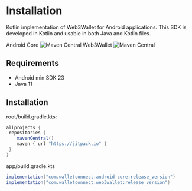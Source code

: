 # Installation

Kotlin implementation of Web3Wallet for Android applications. This SDK is developed in Kotlin and usable in both Java and Kotlin files.


Android Core ![Maven Central](https://img.shields.io/maven-central/v/com.walletconnect/android-core)
Web3Wallet ![Maven Central](https://img.shields.io/maven-central/v/com.walletconnect/web3wallet)

## Requirements

* Android min SDK 23
* Java 11

## Installation
root/build.gradle.kts:
```gradle
allprojects {
 repositories {
    mavenCentral()
    maven { url "https://jitpack.io" }
 }
}
```

app/build.gradle.kts

```gradle
implementation("com.walletconnect:android-core:release_version")
implementation("com.walletconnect:web3wallet:release_version")
```
